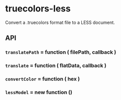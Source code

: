 # truecolors-less

Convert a .truecolors format file to a LESS document.

## API

### `translatePath` = function ( filePath, callback )

### `translate` = function ( flatData, callback )

### `convertColor` = function ( hex )

### `lessModel` = new function ()
